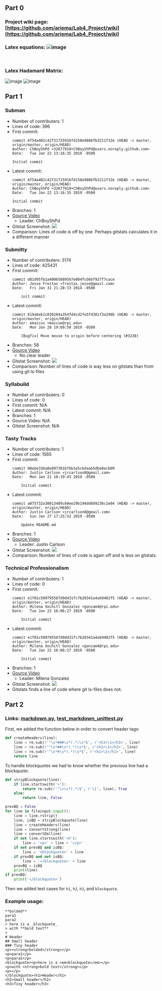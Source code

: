 ## Part 0

### Project wiki page: [https://github.com/ariema/Lab4_Project/wiki](https://github.com/ariema/Lab4_Project/wiki)

### Latex equations: ![image](images/latex.PNG) 
<br>

### Latex Hadamard Matrix: 
 ![image](images/matrix_code.PNG) ![image](images/matrix_result.PNG) <br>

## Part 1
### Subman

* Number of contributers: 1
* Lines of code: 396
* First commit:
  ```
  commit 6f54a402c42f3172591bfd158e9886fb3211f32e (HEAD -> master, origin/master, origin/HEAD)
  Author: ChBoyShPd <32677918+ChBoyShPd@users.noreply.github.com>
  Date:   Tue Jan 22 13:16:35 2019 -0500
  
  Initial commit
  ```
* Latest commit:
  ```
  commit 6f54a402c42f3172591bfd158e9886fb3211f32e (HEAD -> master, origin/master, origin/HEAD)
  Author: ChBoyShPd <32677918+ChBoyShPd@users.noreply.github.com>
  Date:   Tue Jan 22 13:16:35 2019 -0500
  
  Initial commit
  ```
* Branches: 1
* [Gource Video](https://youtu.be/ofq0f0YRoDY)
	* Leader: ChBoyShPd
* Gitstat Screenshot: ![](images/subman-gitstat.png)
* Comparison: Lines of code is off by one. Perhaps gitstats calculates it in a different manner

### Submitty
* Number of contributers: 3174
* Lines of code: 425431
* First commit:
  ```
  commit d81d95fb1a40065889567e084fcb6bf92ff7cace
  Author: Jesse Freitas <freitas.jesse@gmail.com>
  Date:   Fri Jan 31 21:28:33 2014 -0500

      init commit
  ```
* Latest commit:
  ```
  commit 619a6eb1c030284a354fd4cd2fe5f4301f3a298b (HEAD -> master, origin/master, origin/HEAD)
  Author: emaicus <maicue@rpi.edu>
  Date:   Mon Jan 28 19:09:50 2019 -0500

      [Bugfix] Move mouse to origin before centering (#3238)
  ```
* Branches: 58
* [Gource Video](https://youtu.be/iuhjHG7eck4)
	* No clear leader
* Gitstat Screenshot: ![](images/submitty-gitstat.png)
* Comparison: Number of lines of code is way less on gitstats than from using git ls-files

### Syllabuild
* Number of contributers:  0
* Lines of code: 0
* First commit: N/A
* Latest commit: N/A
* Branches: 1
* Gource Video: N/A
* Gitstat Screenshot: N/A

### Tasty Tracks
* Number of contributers: 1
* Lines of code: 1565
* First commit:
  ```
  commit 00ebe336a8e897301bfbb1e5cbdaab5dbe8ecb09
  Author: Justin Carlson <jrcarlson8@gmail.com>
  Date:   Mon Jan 21 10:19:43 2019 -0500

      Initial commit
  ```
* Latest commit: 
  ```
  commit a875732a30013489c60ee29b194dd689236c1e04 (HEAD -> master, origin/master, origin/HEAD)
  Author: Justin Carlson <jrcarlson8@gmail.com>
  Date:   Sun Jan 27 17:25:52 2019 -0500

      Update README.md
  ```
* Branches: 1
* [Gource Video](https://youtu.be/FHbWsK3FhQ8)
	* Leader: Justin Carlson
* Gitstat Screenshot: ![](images/tasty-tracks-gitstat.png)
* Comparison: Number of lines of code is again off and is less on gitstats. 

### Technical Professionalism
* Number of contributers: 1
* Lines of code: 0
* First commit:
  ```
  commit e1f01c509795587d9d431fc7b20341a4ab9482f5 (HEAD -> master, origin/master, origin/HEAD)
  Author: Milena Xochitl Gonzalez <gonzam4@rpi.edu>
  Date:   Tue Jan 22 16:06:27 2019 -0500

      Initial commit
  ```
* Latest commit:
  ```
  commit e1f01c509795587d9d431fc7b20341a4ab9482f5 (HEAD -> master, origin/master, origin/HEAD)
  Author: Milena Xochitl Gonzalez <gonzam4@rpi.edu>
  Date:   Tue Jan 22 16:06:27 2019 -0500

      Initial commit
  ```
* Branches: 1
* [Gource Video](https://youtu.be/leZG7VM6MEY)
	* Leader: Milena Gonzalez
* Gitstat Screenshot: ![](images/technicalprofessionalism-gitstat.png)
* Gitstats finds a line of code where git ls-files does not. 


## Part 2

### Links: [markdown.py](markdown.py), [test_markdown_unittest.py](test_markdown_unittest.py)

First, we added the function below in order to convert header tags:

```python
def createHeaders(line):
    line = re.sub(r'^\s*###\s*(.*)\s*$', r'<h3>\1</h3>', line)
    line = re.sub(r'^\s*##\s*(.*)\s*$', r'<h2>\1</h2>', line)
    line = re.sub(r'^\s*#\s*(.*)\s*$', r'<h1>\1</h1>', line)
    return line
```

To handle blockquotes we had to know whether the previous line had a blockquote: 

```python
def stripBlockquote(line):
    if line.startswith('>'):
        return re.sub(r'^\>\s?(.*)$', r'\1', line), True
    else:
        return line, False   

prevBQ = False
for line in fileinput.input():
    line = line.rstrip() 
    line, isBQ = stripBlockquote(line)
    line = createHeaders(line)
    line = convertStrong(line)
    line = convertEm(line)
    if not line.startswith('<h'):
        line = '<p>' + line + '</p>'
    if not prevBQ and isBQ:
        line = '<blockquote>' + line
    if prevBQ and not isBQ:
        line = '</blockquote>' + line
    prevBQ = isBQ
    print(line)
if prevBQ:
    print('</blockquote>')
```

Then we added test cases for `h1`, `h2`, `h3`, and `blockquote`.

### Example usage:
```
**bolded**
para1
para2
> here is a _blockquote_
> with **bold text**
>
# Header
## Small header
### Tiny header
<p><strong>bolded</strong></p>
<p>para1</p>
<p>para2</p>
<blockquote><p>here is a <em>blockquote</em></p>
<p>with <strong>bold text</strong></p>
<p></p>
</blockquote><h1>Header</h1>
<h2>Small header</h2>
<h3>Tiny header</h3>
```